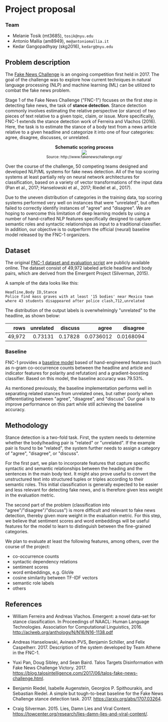 # Project proposal 

### Team

- Melanie Tosik (mt3685), `tosik@nyu.edu`
- Antonio Mallia (am8949), `me@antoniomallia.it`
- Kedar Gangopadhyay (skg2016), `kedarg@nyu.edu`

## Problem description

The [Fake News Challenge](http://www.fakenewschallenge.org/) is an ongoing competition first held in 2017. The goal of the challenge was to explore how current techniques in natural language processing (NLP) and machine learning (ML) can be utilized to combat the fake news problem.

Stage 1 of the Fake News Challenge ("FNC-1") focuses on the first step in detecting fake news, the task of **stance detection**. Stance detection commonly involves estimating the relative perspective (or stance) of two pieces of text relative to a given topic, claim, or issue. More specifically, FNC-1 extends the stance detection work of Ferreira and Vlachos (2016). Here, the task is to estimate the stance of a body text from a news article relative to a given headline and categorize it into one of four categories: agree, disagree, discusses, or unrelated.

<p align="center">
  <b>Schematic scoring process</b><br>
  <img src="https://github.com/amallia/FakeNewsChallenge/blob/master/report/images/fnc-eval.png"><br>
  <small>Source: http://www.fakenewschallenge.org/</small>
</p>

Over the course of the challenge, 50 competing teams designed and developed NLP/ML systems for fake news detection. All of the top scoring systems at least partially rely on neural network architectures for classification, based on a variety of vector transformations of the input data (Pan et al., 2017; Hanselowski et al., 2017; Riedel et al., 2017).

Due to the uneven distribution of categories in the training data, top scoring systems performed very well on instances that were "unrelated", but often failed to correctly identify instances of "agree" and "disagree". We are hoping to overcome this limitation of deep learning models by using a number of hand-crafted NLP features specifically designed to capture semantic roles and syntactic relationships as input to a traditional classifier. In addition, our objective is to outperform the official (neural) baseline model released by the FNC-1 organizers.

## Dataset

The original [FNC-1 dataset and evaluation script](https://github.com/FakeNewsChallenge/fakenewschallenge.github.io) are publicly available online. The dataset consist of 49,972 labeled article headline and body pairs, which are derived from the Emergent Project (Silverman, 2015).

A sample of the data looks like this:

```csv
Headline,Body ID,Stance
Police find mass graves with at least '15 bodies' near Mexico town where 43 students disappeared after police clash,712,unrelated
```

The distribution of the output labels is overwhelmingly "unrelated" to the headline, as shown below:

| rows   | unrelated | discuss | agree     | disagree  |
|-------:|----------:|--------:|----------:|----------:|
| 49,972 |   0.73131 | 0.17828 | 0.0736012 | 0.0168094 |

### Baseline

FNC-1 provides a [baseline model](https://github.com/FakeNewsChallenge/fnc-1-baseline) based of hand-engineered features (such as n-gram co-occurrence counts between the headline and article and indicator features for polarity and refutation) and a gradient-boosting classifier. Based on this model, the baseline accuracy was 79.53%.

As mentioned previously, the baseline implementation performs well in separating related stances from unrelated ones, but rather poorly when differentiating between "agree", "disagree", and "discuss". Our goal is to improve performance on this part while still achieving the baseline accuracy.

## Methodology

Stance detection is a two-fold task. First, the system needs to determine whether the body/heading pair is "related" or "unrelated". If the example pair is found to be "related", the system further needs to assign a category of "agree", "disagree", or "discuss". 

For the first part, we plan to incorporate features that capture specific syntactic and semantic relationships between the heading and the sentences in the main body text. It might also prove useful to convert the unstructured text into structured tuples or triples according to their semantic roles. This initial classification is generally expected to be easier and less relevant for detecting fake news, and is therefore given less weight in the evaluation metric.

The second part of the problem (classification into "agree"/"disagree"/"discuss") is more difficult and relevant to fake news detection, thereby given more weight in the evaluation metric. For this step, we believe that sentiment scores and word embeddings will be useful features for the model to learn to distinguish between the fine-grained categories. 

We plan to evaluate at least the following features, among others, over the course of the project:

- co-occurrence counts
- syntactic dependency relations
- sentiment scores
- word embeddings, e.g. GloVe
- cosine similarity between TF-IDF vectors
- semantic role labels
- others

## References

- William Ferreira and Andreas Vlachos. Emergent: a novel data-set for stance classification. In Proceedings of NAACL: Human Language Technologies. Association for Computational Linguistics, 2016. http://aclweb.org/anthology/N/N16/N16-1138.pdf

- Andreas Hanselowski, Avinesh PVS, Benjamin Schiller, and Felix Caspelherr. 2017. Description of the system developed by Team Athene in the FNC-1.

- Yuxi Pan, Doug Sibley, and Sean Baird. Talos Targets Disinformation with Fake News Challenge Victory. 2017. https://blog.talosintelligence.com/2017/06/talos-fake-news-challenge.html.

- Benjamin Riedel, Isabelle Augenstein, Georgios P. Spithourakis, and Sebastian Riedel. A simple but tough-to-beat baseline for the Fake News Challenge stance detection task. 2017. https://arxiv.org/abs/1707.03264.

- Craig Silverman. 2015. Lies, Damn Lies and Viral Content. https://towcenter.org/research/lies-damn-lies-and-viral-content/.
